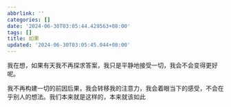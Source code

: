 ```yaml
---
abbrlink: ''
categories: []
date: '2024-06-30T03:05:44.429563+08:00'
tags: []
title: 如果
updated: '2024-06-30T03:05:45.044+08:00'
---
```

我在想，如果有天我不再探求答案，我只是平静地接受一切，我会不会变得更好呢。

我不再构建一切的前因后果，我会转移我的注意力，我会着眼当下的感受，不会在乎别人的想法。我们本来就是这样的，本来就该如此
